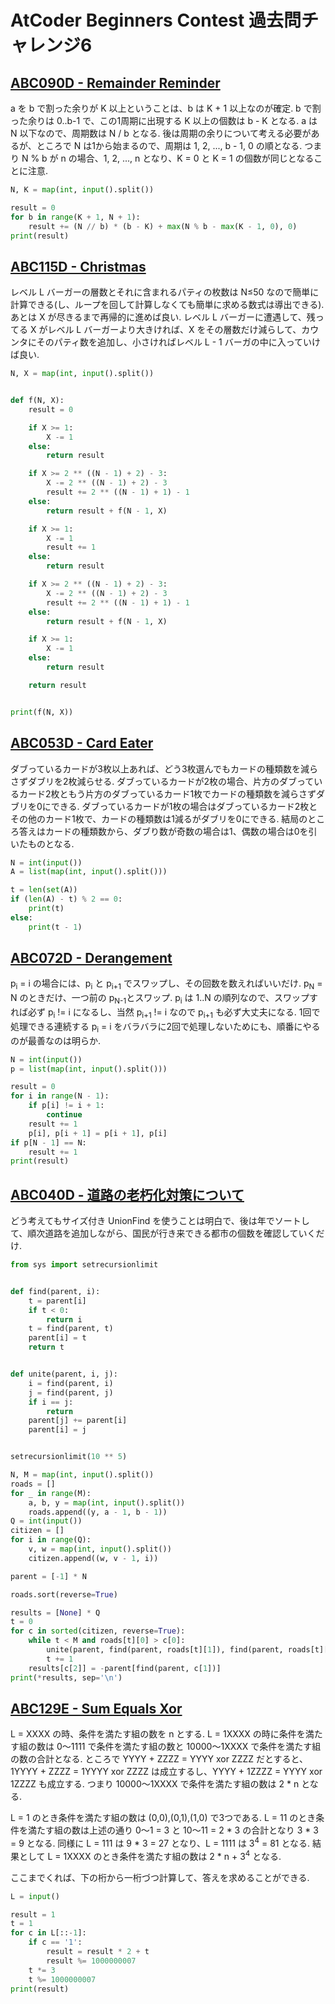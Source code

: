 # AtCoder Beginners Contest 過去問チャレンジ6

## [ABC090D - Remainder Reminder](https://atcoder.jp/contests/abc090/tasks/arc091_b)

a を b で割った余りが K 以上ということは、b は K + 1 以上なのが確定. b で割った余りは 0..b-1 で、この1周期に出現する K 以上の個数は b - K となる. a は N 以下なので、周期数は N / b となる. 後は周期の余りについて考える必要があるが、ところで N は1から始まるので、周期は 1, 2, ..., b - 1, 0 の順となる. つまり N % b が n の場合、1, 2, ..., n となり、K = 0 と K = 1 の個数が同じとなることに注意.

```python
N, K = map(int, input().split())

result = 0
for b in range(K + 1, N + 1):
    result += (N // b) * (b - K) + max(N % b - max(K - 1, 0), 0)
print(result)
```

## [ABC115D - Christmas](https://atcoder.jp/contests/abc115/tasks/abc115_d)

レベル L バーガーの層数とそれに含まれるパティの枚数は N≤50 なので簡単に計算できる(し、ループを回して計算しなくても簡単に求める数式は導出できる). あとは X が尽きるまで再帰的に進めば良い. レベル L バーガーに遭遇して、残ってる X がレベル L バーガーより大きければ、X をその層数だけ減らして、カウンタにそのパティ数を追加し、小さければレベル L - 1 バーガの中に入っていけば良い.

```python
N, X = map(int, input().split())


def f(N, X):
    result = 0

    if X >= 1:
        X -= 1
    else:
        return result

    if X >= 2 ** ((N - 1) + 2) - 3:
        X -= 2 ** ((N - 1) + 2) - 3
        result += 2 ** ((N - 1) + 1) - 1
    else:
        return result + f(N - 1, X)

    if X >= 1:
        X -= 1
        result += 1
    else:
        return result

    if X >= 2 ** ((N - 1) + 2) - 3:
        X -= 2 ** ((N - 1) + 2) - 3
        result += 2 ** ((N - 1) + 1) - 1
    else:
        return result + f(N - 1, X)

    if X >= 1:
        X -= 1
    else:
        return result

    return result


print(f(N, X))
```

## [ABC053D - Card Eater](https://atcoder.jp/contests/abc053/tasks/arc068_b)

ダブっているカードが3枚以上あれば、どう3枚選んでもカードの種類数を減らさずダブリを2枚減らせる. ダブっているカードが2枚の場合、片方のダブっているカード2枚ともう片方のダブっているカード1枚でカードの種類数を減らさずダブリを0にできる. ダブっているカードが1枚の場合はダブっているカード2枚とその他のカード1枚で、カードの種類数は1減るがダブリを0にできる. 結局のところ答えはカードの種類数から、ダブり数が奇数の場合は1、偶数の場合は0を引いたものとなる.

```python
N = int(input())
A = list(map(int, input().split()))

t = len(set(A))
if (len(A) - t) % 2 == 0:
    print(t)
else:
    print(t - 1)
```

## [ABC072D - Derangement](https://atcoder.jp/contests/abc072/tasks/arc082_b)

p<sub>i</sub> = i の場合には、p<sub>i</sub> と p<sub>i+1</sub> でスワップし、その回数を数えればいいだけ. p<sub>N</sub> = N のときだけ、一つ前の p<sub>N-1</sub>とスワップ. p<sub>i</sub> は 1..N の順列なので、スワップすれば必ず p<sub>i</sub> != i になるし、当然 p<sub>i+1</sub> != i なので p<sub>i+1</sub> も必ず大丈夫になる. 1回で処理できる連続する p<sub>i</sub> = i をバラバラに2回で処理しないためにも、順番にやるのが最善なのは明らか.

```python
N = int(input())
p = list(map(int, input().split()))

result = 0
for i in range(N - 1):
    if p[i] != i + 1:
        continue
    result += 1
    p[i], p[i + 1] = p[i + 1], p[i]
if p[N - 1] == N:
    result += 1
print(result)
```

## [ABC040D - 道路の老朽化対策について](https://atcoder.jp/contests/abc040/tasks/abc040_d)

どう考えてもサイズ付き UnionFind を使うことは明白で、後は年でソートして、順次道路を追加しながら、国民が行き来できる都市の個数を確認していくだけ.

```python
from sys import setrecursionlimit


def find(parent, i):
    t = parent[i]
    if t < 0:
        return i
    t = find(parent, t)
    parent[i] = t
    return t


def unite(parent, i, j):
    i = find(parent, i)
    j = find(parent, j)
    if i == j:
        return
    parent[j] += parent[i]
    parent[i] = j


setrecursionlimit(10 ** 5)

N, M = map(int, input().split())
roads = []
for _ in range(M):
    a, b, y = map(int, input().split())
    roads.append((y, a - 1, b - 1))
Q = int(input())
citizen = []
for i in range(Q):
    v, w = map(int, input().split())
    citizen.append((w, v - 1, i))

parent = [-1] * N

roads.sort(reverse=True)

results = [None] * Q
t = 0
for c in sorted(citizen, reverse=True):
    while t < M and roads[t][0] > c[0]:
        unite(parent, find(parent, roads[t][1]), find(parent, roads[t][2]))
        t += 1
    results[c[2]] = -parent[find(parent, c[1])]
print(*results, sep='\n')
```

## [ABC129E - Sum Equals Xor](https://atcoder.jp/contests/abc129/tasks/abc129_e)

L = XXXX の時、条件を満たす組の数を n とする. L = 1XXXX の時に条件を満たす組の数は 0～1111 で条件を満たす組の数と 10000～1XXXX で条件を満たす組の数の合計となる. ところで YYYY + ZZZZ = YYYY xor ZZZZ だとすると、1YYYY + ZZZZ = 1YYYY xor ZZZZ は成立するし、YYYY + 1ZZZZ = YYYY xor 1ZZZZ も成立する. つまり 10000～1XXXX で条件を満たす組の数は 2 * n となる.

L = 1 のとき条件を満たす組の数は (0,0),(0,1),(1,0) で3つである. L = 11 のとき条件を満たす組の数は上述の通り 0～1 = 3 と 10～11 = 2 * 3 の合計となり 3 * 3 = 9 となる. 同様に L = 111 は 9 * 3 = 27 となり、L = 1111 は 3<sup>4</sup> = 81 となる. 結果として L = 1XXXX のとき条件を満たす組の数は 2 * n + 3<sup>4</sup> となる.

ここまでくれば、下の桁から一桁づつ計算して、答えを求めることができる.

```python
L = input()

result = 1
t = 1
for c in L[::-1]:
    if c == '1':
        result = result * 2 + t
        result %= 1000000007
    t *= 3
    t %= 1000000007
print(result)
```
